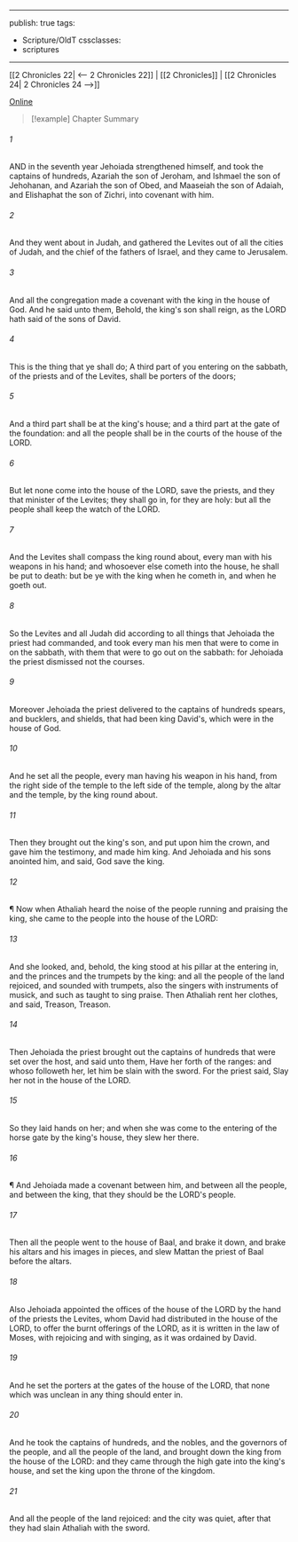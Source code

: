 

---
publish: true
tags:
  - Scripture/OldT
cssclasses:
  - scriptures
---
[[2 Chronicles 22| <-- 2 Chronicles 22]] | [[2 Chronicles]] | [[2 Chronicles 24| 2 Chronicles 24 -->]]

[Online](https://churchofjesuschrist.org/study/scriptures/ot/2-chr/23?lang=eng)

>[!example] Chapter Summary
>
###### 1
AND in the seventh year Jehoiada strengthened himself, and took the captains of hundreds, Azariah the son of Jeroham, and Ishmael the son of Jehohanan, and Azariah the son of Obed, and Maaseiah the son of Adaiah, and Elishaphat the son of Zichri, into covenant with him.
###### 2
And they went about in Judah, and gathered the Levites out of all the cities of Judah, and the chief of the fathers of Israel, and they came to Jerusalem.
###### 3
And all the congregation made a covenant with the king in the house of God.  And he said unto them, Behold, the king's son shall reign, as the LORD hath said of the sons of David.
###### 4
This is the thing that ye shall do; A third part of you entering on the sabbath, of the priests and of the Levites, shall be porters of the doors;
###### 5
And a third part shall be at the king's house; and a third part at the gate of the foundation: and all the people shall be in the courts of the house of the LORD.
###### 6
But let none come into the house of the LORD, save the priests, and they that minister of the Levites; they shall go in, for they are holy: but all the people shall keep the watch of the LORD.
###### 7
And the Levites shall compass the king round about, every man with his weapons in his hand; and whosoever else cometh into the house, he shall be put to death: but be ye with the king when he cometh in, and when he goeth out.
###### 8
So the Levites and all Judah did according to all things that Jehoiada the priest had commanded, and took every man his men that were to come in on the sabbath, with them that were to go out on the sabbath: for Jehoiada the priest dismissed not the courses.
###### 9
Moreover Jehoiada the priest delivered to the captains of hundreds spears, and bucklers, and shields, that had been king David's, which were in the house of God.
###### 10
And he set all the people, every man having his weapon in his hand, from the right side of the temple to the left side of the temple, along by the altar and the temple, by the king round about.
###### 11
Then they brought out the king's son, and put upon him the crown, and gave him the testimony, and made him king.  And Jehoiada and his sons anointed him, and said, God save the king.
###### 12
¶ Now when Athaliah heard the noise of the people running and praising the king, she came to the people into the house of the LORD:
###### 13
And she looked, and, behold, the king stood at his pillar at the entering in, and the princes and the trumpets by the king: and all the people of the land rejoiced, and sounded with trumpets, also the singers with instruments of musick, and such as taught to sing praise.  Then Athaliah rent her clothes, and said, Treason, Treason.
###### 14
Then Jehoiada the priest brought out the captains of hundreds that were set over the host, and said unto them, Have her forth of the ranges: and whoso followeth her, let him be slain with the sword.  For the priest said, Slay her not in the house of the LORD.
###### 15
So they laid hands on her; and when she was come to the entering of the horse gate by the king's house, they slew her there.
###### 16
¶ And Jehoiada made a covenant between him, and between all the people, and between the king, that they should be the LORD's people.
###### 17
Then all the people went to the house of Baal, and brake it down, and brake his altars and his images in pieces, and slew Mattan the priest of Baal before the altars.
###### 18
Also Jehoiada appointed the offices of the house of the LORD by the hand of the priests the Levites, whom David had distributed in the house of the LORD, to offer the burnt offerings of the LORD, as it is written in the law of Moses, with rejoicing and with singing, as it was ordained by David.
###### 19
And he set the porters at the gates of the house of the LORD, that none which was unclean in any thing should enter in.
###### 20
And he took the captains of hundreds, and the nobles, and the governors of the people, and all the people of the land, and brought down the king from the house of the LORD: and they came through the high gate into the king's house, and set the king upon the throne of the kingdom.
###### 21
And all the people of the land rejoiced: and the city was quiet, after that they had slain Athaliah with the sword.



